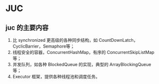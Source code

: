 # JUC
## juc 的主要内容
1. 比 synchronized 更高级的各种同步结构，如 CountDownLatch，CyclicBarrier，Semaphore等；
2. 线程安全的容器，ConcurrentHashMap，有序的 ConcurrentSkipListMap等；
3. 并发队列，如各种 BlockedQueue 的实现，典型的 ArrayBlockingQueue等；
4. Executor 框架，提供各种线程池和调度任务。

